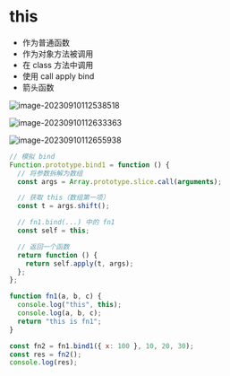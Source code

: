 # this

- 作为普通函数
- 作为对象方法被调用
- 在 class 方法中调用
- 使用 call apply bind
- 箭头函数

![image-20230910112538518](https://qn.huat.xyz/mac/202309101125547.png)

![image-20230910112633363](https://qn.huat.xyz/mac/202309101126387.png)

![image-20230910112655938](https://qn.huat.xyz/mac/202309101126962.png)

```js
// 模拟 bind
Function.prototype.bind1 = function () {
  // 将参数拆解为数组
  const args = Array.prototype.slice.call(arguments);

  // 获取 this（数组第一项）
  const t = args.shift();

  // fn1.bind(...) 中的 fn1
  const self = this;

  // 返回一个函数
  return function () {
    return self.apply(t, args);
  };
};

function fn1(a, b, c) {
  console.log("this", this);
  console.log(a, b, c);
  return "this is fn1";
}

const fn2 = fn1.bind1({ x: 100 }, 10, 20, 30);
const res = fn2();
console.log(res);
```
